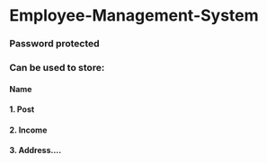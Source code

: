 # Employee-Management-System
<h3>Password protected</h3>
<h3>Can be used to store:</h3>
<h4>Name </h4>
<h4>1. Post</h4>
<h4>2. Income</h4>
<h4>3. Address....</h4>
